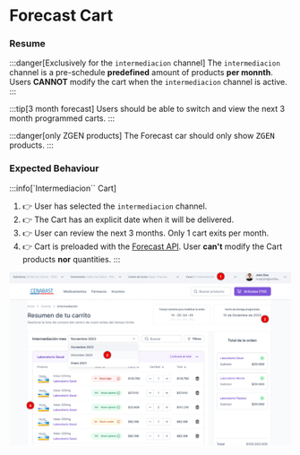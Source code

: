 # Forecast Cart

### Resume

:::danger[Exclusively for the `intermediacion` channel]
The `intermediacion` channel is a pre-schedule **predefined** amount of products **per monnth**.\
Users **CANNOT** modify the cart when the `intermediacion` channel is active.
:::

:::tip[3 month forecast]
Users should be able to switch and view the next 3 month programmed carts.
:::

:::danger[only ZGEN products]
The Forecast car should only show <kbd>ZGEN</kbd> products.
:::

### Expected Behaviour

:::info[`Intermediacion`` Cart]
1. 👉 User has selected the `intermediacion` channel.
2. 👉 The Cart has an explicit date when it will be delivered.
3. 👉 User can review the next 3 months. Only 1 cart exits per month.
4. 👉 Cart is preloaded with the [Forecast API](../../api-rest-services/forecast.md). User **can't** modify the Cart products **nor** quantities.
:::

![](/img/2023-12-19_09-32.png)


